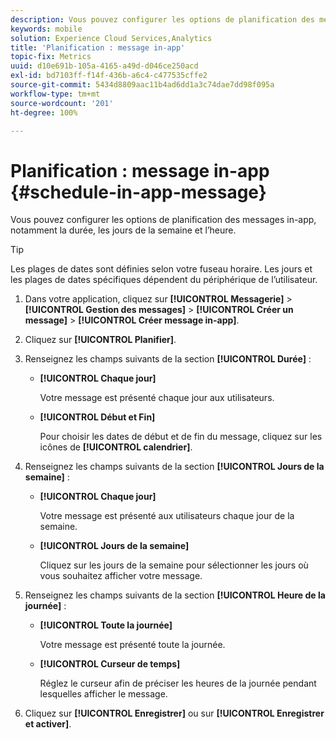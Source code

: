 ```yaml
---
description: Vous pouvez configurer les options de planification des messages in-app, notamment la durée, les jours de la semaine et l’heure.
keywords: mobile
solution: Experience Cloud Services,Analytics
title: 'Planification : message in-app'
topic-fix: Metrics
uuid: d10e691b-105a-4165-a49d-d046ce250acd
exl-id: bd7103ff-f14f-436b-a6c4-c477535cffe2
source-git-commit: 5434d8809aac11b4ad6dd1a3c74dae7dd98f095a
workflow-type: tm+mt
source-wordcount: '201'
ht-degree: 100%

---
```


# Planification : message in-app {#schedule-in-app-message}

Vous pouvez configurer les options de planification des messages in-app, notamment la durée, les jours de la semaine et l’heure.

>[!TIP]
>
>Les plages de dates sont définies selon votre fuseau horaire. Les jours et les plages de dates spécifiques dépendent du périphérique de l’utilisateur.

1. Dans votre application, cliquez sur **[!UICONTROL Messagerie]** > **[!UICONTROL Gestion des messages]** > **[!UICONTROL Créer un message]** > **[!UICONTROL Créer message in-app]**.
1. Cliquez sur **[!UICONTROL Planifier]**.
1. Renseignez les champs suivants de la section **[!UICONTROL Durée]** :

   * **[!UICONTROL Chaque jour]**

      Votre message est présenté chaque jour aux utilisateurs.

   * **[!UICONTROL Début et Fin]**

      Pour choisir les dates de début et de fin du message, cliquez sur les icônes de **[!UICONTROL calendrier]**.

1. Renseignez les champs suivants de la section **[!UICONTROL Jours de la semaine]** :

   * **[!UICONTROL Chaque jour]**

      Votre message est présenté aux utilisateurs chaque jour de la semaine.

   * **[!UICONTROL Jours de la semaine]**

      Cliquez sur les jours de la semaine pour sélectionner les jours où vous souhaitez afficher votre message.

1. Renseignez les champs suivants de la section **[!UICONTROL Heure de la journée]** :

   * **[!UICONTROL Toute la journée]**

      Votre message est présenté toute la journée.

   * **[!UICONTROL Curseur de temps]**

      Réglez le curseur afin de préciser les heures de la journée pendant lesquelles afficher le message.

1. Cliquez sur **[!UICONTROL Enregistrer]** ou sur **[!UICONTROL Enregistrer et activer]**.
